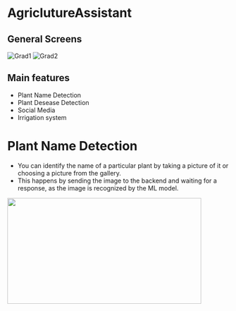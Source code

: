 # AgriclutureAssistant
## General Screens
![Grad1](https://github.com/ShadyRamadan888/AgriclutureAssistant/assets/89228710/8c243165-3043-4bb8-ae1c-806e878c8284)
![Grad2](https://github.com/ShadyRamadan888/AgriclutureAssistant/assets/89228710/a3fc4be0-c91f-48f6-aac9-92c530756581)
## Main features
- Plant Name Detection
- Plant Desease Detection
- Social Media
- Irrigation system
# Plant Name Detection
- You can identify the name of a particular plant by taking a picture of it or choosing a picture from the gallery.
- This happens by sending the image to the backend and waiting for a response, as the image is recognized by the ML model.
<img src="https://github.com/ShadyRamadan888/AgriclutureAssistant/assets/89228710/2ae8b976-e0b8-440d-b202-92271040459e" width="440" height="240" />
 
